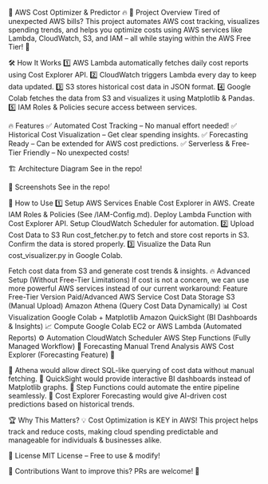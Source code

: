 🚀 AWS Cost Optimizer & Predictor 🔥
📌 Project Overview
Tired of unexpected AWS bills? This project automates AWS cost tracking, visualizes spending trends,
 and helps you optimize costs using AWS services like Lambda, CloudWatch, S3, and 
IAM – all while staying within the AWS Free Tier! 🎯

🛠️ How It Works
1️⃣ AWS Lambda automatically fetches daily cost reports using Cost Explorer API.
2️⃣ CloudWatch triggers Lambda every day to keep data updated.
3️⃣ S3 stores historical cost data in JSON format.
4️⃣ Google Colab fetches the data from S3 and visualizes it using Matplotlib & Pandas.
5️⃣ IAM Roles & Policies secure access between services.

🔥 Features
✅ Automated Cost Tracking – No manual effort needed!
✅ Historical Cost Visualization – Get clear spending insights.
✅ Forecasting Ready – Can be extended for AWS cost predictions.
✅ Serverless & Free-Tier Friendly – No unexpected costs!

🏗️ Architecture Diagram
See in the repo!

📸 Screenshots
See in the repo!

🚀 How to Use
1️⃣ Setup AWS Services
Enable Cost Explorer in AWS.
Create IAM Roles & Policies (See /IAM-Config.md).
Deploy Lambda Function with Cost Explorer API.
Setup CloudWatch Scheduler for automation.
2️⃣ Upload Cost Data to S3
Run cost_fetcher.py to fetch and store cost reports in S3.
Confirm the data is stored properly.
3️⃣ Visualize the Data
Run cost_visualizer.py in Google Colab.

Fetch cost data from S3 and generate cost trends & insights.
🔥 Advanced Setup (Without Free-Tier Limitations)
If cost is not a concern, we can use more powerful AWS services instead of our current workaround:
Feature	Free-Tier Version	Paid/Advanced AWS Service
Cost Data Storage	S3 (Manual Upload)	Amazon Athena (Query Cost Data Dynamically) 📊
Cost Visualization	Google Colab + Matplotlib	Amazon QuickSight (BI Dashboards & Insights) 📈
Compute	Google Colab	EC2 or AWS Lambda (Automated Reports) ⚙️
Automation	CloudWatch Scheduler	AWS Step Functions (Fully Managed Workflow) 🔄
Forecasting	Manual Trend Analysis	AWS Cost Explorer (Forecasting Feature) 🔮

🔹 Athena would allow direct SQL-like querying of cost data without manual fetching.
🔹 QuickSight would provide interactive BI dashboards instead of Matplotlib graphs.
🔹 Step Functions could automate the entire pipeline seamlessly.
🔹 Cost Explorer Forecasting would give AI-driven cost predictions based on historical trends.

🏆 Why This Matters?
💡 Cost Optimization is KEY in AWS! This project helps track and reduce costs, making cloud spending predictable and manageable for individuals & businesses alike.

📜 License
MIT License – Free to use & modify!

🤝 Contributions
Want to improve this? PRs are welcome! 🙌
